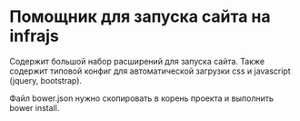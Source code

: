# Помощник для запуска сайта на infrajs

Содержит большой набор расширений для запуска сайта. Также содержит типовой конфиг для автоматической загрузки css и javascript (jquery, bootstrap).

Файл bower.json нужно скопировать в корень проекта и выполнить bower install.
